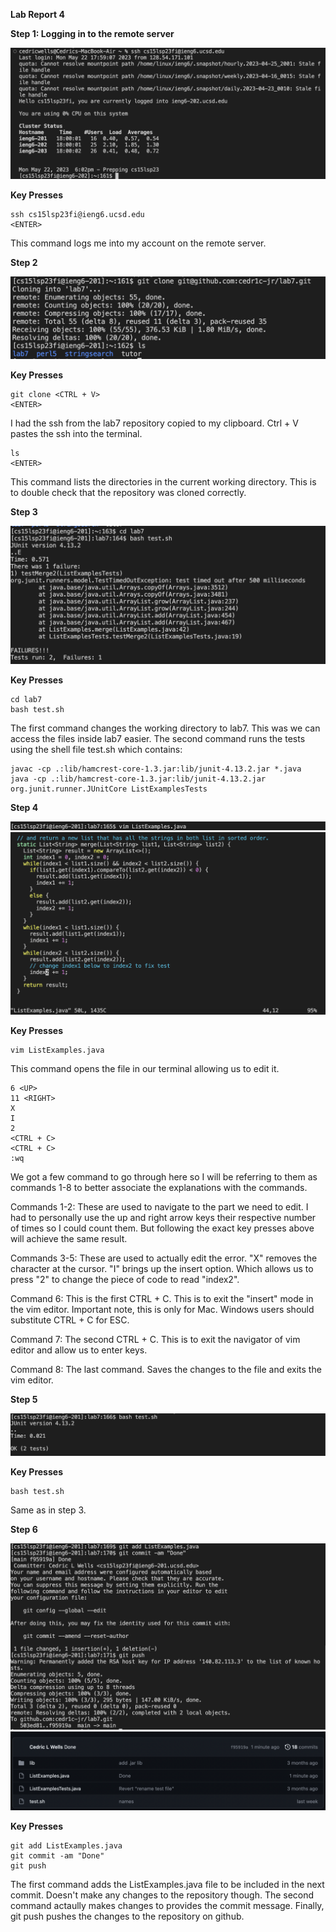 **Lab Report 4**

**Step 1: Logging in to the remote server**

![Image](RemoteLogin.png)

**Key Presses**

    ssh cs15lsp23fi@ieng6.ucsd.edu 
    <ENTER>
  
This command logs me into my account on the remote server.

**Step 2**

![Image](CloneRepo.png)

**Key Presses**

    git clone <CTRL + V>
    <ENTER>
    
I had the ssh from the lab7 repository copied to my clipboard. Ctrl + V pastes the ssh into the terminal.

    ls
    <ENTER>
    
This command lists the directories in the current working directory. This is to double check that the repository was
cloned correctly.

**Step 3**

![Image](RunTests.png)

**Key Presses**

    cd lab7
    bash test.sh
    
The first command changes the working directory to lab7. This was we can access the files inside lab7 easier.
The second command runs the tests using the shell file test.sh which contains:

    javac -cp .:lib/hamcrest-core-1.3.jar:lib/junit-4.13.2.jar *.java
    java -cp .:lib/hamcrest-core-1.3.jar:lib/junit-4.13.2.jar org.junit.runner.JUnitCore ListExamplesTests
    
**Step 4**

![Image](VimCommand.png)
![Image](FixedFile.png)

**Key Presses**

    vim ListExamples.java
    
This command opens the file in our terminal allowing us to edit it. 

    6 <UP>
    11 <RIGHT>
    X
    I
    2
    <CTRL + C>
    <CTRL + C>
    :wq
    
We got a few command to go through here so I will be referring to them as commands 1-8 to better associate the
explanations with the commands.

Commands 1-2: These are used to navigate to the part we need to edit. I had to personally use the up and right arrow keys their
respective number of times so I could count them. But following the exact key presses above will achieve the same result.

Commands 3-5: These are used to actually edit the error. "X" removes the character at the cursor. "I" brings up the insert option. Which allows us to press "2" to change the piece of code to read "index2".

Command 6: This is the first CTRL + C. This is to exit the "insert" mode in the vim editor. Important note, this is only for Mac.
Windows users should substitute CTRL + C for ESC.
  
Command 7: The second CTRL + C. This is to exit the navigator of vim editor and allow us to enter keys.
  
Command 8: The last command. Saves the changes to the file and exits the vim editor.
  
**Step 5**

![Image](TestsPassed.png)

**Key Presses**

    bash test.sh
    
Same as in step 3.

**Step 6**

![Image](GitPush.png)
![Image](ChangedRepo.png)

**Key Presses**
  
    git add ListExamples.java
    git commit -am "Done"
    git push
    
The first command adds the ListExamples.java file to be included in the next commit. Doesn't make any changes to the repository though.
The second command actaully makes changes to provides the commit message.
Finally, git push pushes the changes to the repository on github.
